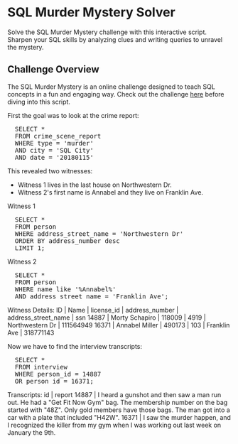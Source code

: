 # SQL Murder Mystery Solver

Solve the SQL Murder Mystery challenge with this interactive script. Sharpen your SQL skills by analyzing clues and writing queries to unravel the mystery.

## Challenge Overview

The SQL Murder Mystery is an online challenge designed to teach SQL concepts in a fun and engaging way. Check out the challenge [here](https://mystery.knightlab.com/) before diving into this script.

First the goal was to look at the crime report:

<pre>
  SELECT *
  FROM crime_scene_report
  WHERE type = 'murder'
  AND city = 'SQL City'
  AND date = '20180115'
</pre>
  
This revealed two witnesses:
*  Witness 1 lives in the last house on Northwestern Dr.
*  Witness 2's first name is Annabel and they live on Franklin Ave.

Witness 1
<pre>
  SELECT *
  FROM person
  WHERE address_street_name = 'Northwestern Dr'
  ORDER BY address_number desc
  LIMIT 1;
</pre>

Witness 2
<pre>
  SELECT *
  FROM person
  WHERE name like '%Annabel%'
  AND address_street_name = 'Franklin Ave';
</pre>

Witness Details:
ID | Name | license_id | address_number | address_street_name | ssn
14887 | Morty Schapiro | 118009 | 4919 | Northwestern Dr | 111564949
16371	| Annabel Miller | 490173 | 103 | Franklin Ave | 318771143

Now we have to find the interview transcripts:

<pre>
  SELECT *
  FROM interview
  WHERE person_id = 14887 
  OR person_id = 16371;
</pre>

Transcripts:
id | report
14887 | I heard a gunshot and then saw a man run out. He had a "Get Fit Now Gym" bag. The membership number on the bag started with "48Z". Only gold members have those bags. The man got into a car with a plate that included "H42W".
16371 | I saw the murder happen, and I recognized the killer from my gym when I was working out last week on January the 9th.

